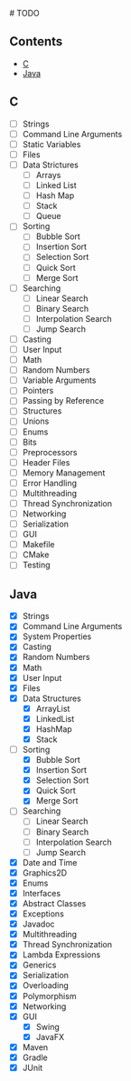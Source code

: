 # TODO

## Contents
- [C](#c)
- [Java](#java)

## C
- [ ] Strings
- [ ] Command Line Arguments
- [ ] Static Variables
- [ ] Files
- [ ] Data Strictures
    - [ ] Arrays
    - [ ] Linked List
    - [ ] Hash Map
    - [ ] Stack
    - [ ] Queue
- [ ] Sorting
    - [ ] Bubble Sort
    - [ ] Insertion Sort
    - [ ] Selection Sort
    - [ ] Quick Sort
    - [ ] Merge Sort
- [ ] Searching
    - [ ] Linear Search
    - [ ] Binary Search
    - [ ] Interpolation Search
    - [ ] Jump Search
- [ ] Casting
- [ ] User Input
- [ ] Math
- [ ] Random Numbers
- [ ] Variable Arguments
- [ ] Pointers
- [ ] Passing by Reference 
- [ ] Structures
- [ ] Unions
- [ ] Enums
- [ ] Bits
- [ ] Preprocessors
- [ ] Header Files
- [ ] Memory Management
- [ ] Error Handling
- [ ] Multithreading
- [ ] Thread Synchronization
- [ ] Networking
- [ ] Serialization
- [ ] GUI
- [ ] Makefile
- [ ] CMake
- [ ] Testing

## Java
- [x] Strings
- [x] Command Line Arguments
- [x] System Properties
- [x] Casting
- [x] Random Numbers
- [x] Math
- [x] User Input
- [x] Files
- [x] Data Structures
    - [x] ArrayList
    - [x] LinkedList
    - [x] HashMap
    - [x] Stack
- [ ] Sorting
    - [x] Bubble Sort
    - [x] Insertion Sort
    - [x] Selection Sort
    - [x] Quick Sort
    - [x] Merge Sort
- [ ] Searching
    - [ ] Linear Search
    - [ ] Binary Search
    - [ ] Interpolation Search
    - [ ] Jump Search
- [x] Date and Time
- [x] Graphics2D
- [x] Enums
- [x] Interfaces
- [x] Abstract Classes
- [x] Exceptions
- [x] Javadoc
- [x] Multithreading
- [x] Thread Synchronization
- [x] Lambda Expressions
- [x] Generics
- [x] Serialization
- [x] Overloading
- [x] Polymorphism
- [x] Networking
- [x] GUI
    - [x] Swing
    - [x] JavaFX
- [x] Maven
- [x] Gradle
- [x] JUnit